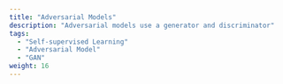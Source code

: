 ```yaml
---
title: "Adversarial Models"
description: "Adversarial models use a generator and discriminator"
tags:
  - "Self-supervised Learning"
  - "Adversarial Model"
  - "GAN"
weight: 16
---
```

